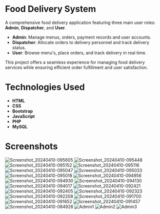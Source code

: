 # Food Delivery System

A comprehensive food delivery application featuring three main user roles: **Admin**, **Dispatcher**, and **User**. 

- **Admin**: Manage menus, orders, payment records and user accounts. 
- **Dispatcher**: Allocate orders to delivery personnel and track delivery status. 
- **User**: Browse menu's, place orders, and track delivery in real time. 

This project offers a seamless experience for managing food delivery services while ensuring efficient order fulfillment and user satisfaction.

# Technologies Used 
 - **HTML**
 - **CSS**
 - **Bootstrap**
 - **JavaScript**
 - **PHP**
 - **MySQL**

# Screenshots
![Screenshot_20240410-095605](https://github.com/user-attachments/assets/8f5842fe-1eff-4d50-bb04-41b8fbf8a44f)
![Screenshot_20240410-095448](https://github.com/user-attachments/assets/38d29337-a8c7-47b7-99d1-fd6574eb76ba)
![Screenshot_20240410-095152](https://github.com/user-attachments/assets/96d9c040-2959-416e-8704-827c91ff3867)
![Screenshot_20240410-095116](https://github.com/user-attachments/assets/bb072ed1-4d52-4c58-a890-c11dd0904433)
![Screenshot_20240410-095047](https://github.com/user-attachments/assets/5817037d-1d82-4a2d-8fca-538a9673012a)
![Screenshot_20240410-095033](https://github.com/user-attachments/assets/ed767047-db62-4e5d-94b2-d2c001157f3c)
![Screenshot_20240410-095018](https://github.com/user-attachments/assets/d2f56b77-695d-44c0-b1c0-d043d1955492)
![Screenshot_20240410-094956](https://github.com/user-attachments/assets/e155f6fb-a07a-4c1a-a6ee-b12a84ff0ee9)
![Screenshot_20240410-094930](https://github.com/user-attachments/assets/cfd5fac6-6a1a-451e-a599-33032e22f5ae)
![Screenshot_20240410-094130](https://github.com/user-attachments/assets/38e2f6ba-ecf1-4d31-8f68-9f5a215d3e7b)
![Screenshot_20240410-094017](https://github.com/user-attachments/assets/b5c3b61a-9cfb-43f6-bf47-d443058163b9)
![Screenshot_20240410-092421](https://github.com/user-attachments/assets/747f0082-7e48-4d38-b01d-2b7c0ce9718a)
![Screenshot_20240410-092405](https://github.com/user-attachments/assets/ea227f71-b8c4-4517-9f72-f10fff3ce6a3)
![Screenshot_20240410-092323](https://github.com/user-attachments/assets/1de8366f-de1a-4be0-a72b-6b9d112fb408)
![Screenshot_20240410-092208](https://github.com/user-attachments/assets/47aa9e29-51a3-4e05-97a3-a4b503ab5db6)
![Screenshot_20240410-091700](https://github.com/user-attachments/assets/d926e2f1-4243-4372-b022-b55903ebab8a)
![Screenshot_20240410-091652](https://github.com/user-attachments/assets/5be16169-9ced-4706-a05d-2492f303eefa)
![Screenshot_20240410-091457](https://github.com/user-attachments/assets/cc4ed03d-4f8b-4ba7-8d25-47d3a15bb3e2)
![Screenshot_20240410-084926](https://github.com/user-attachments/assets/f38ff859-cbbd-4c9c-a59e-18efd8f11918)
![Admin1](https://github.com/user-attachments/assets/e97cabe1-0557-4deb-bd74-c48b9f4ced90)
![Admin2](https://github.com/user-attachments/assets/9f1ac212-de95-49fe-af25-f1cbe7f4f2f4)
![Admin3](https://github.com/user-attachments/assets/a61cf9a1-98b2-446c-9252-a4bff7847edd)



